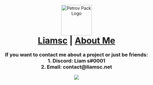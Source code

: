 <p align="center" style="margin-bottom: 0px !important;">
  <a href="https://liamsc.net/img/icon-128.png"><img width="100" src="http://liamsc.net/img/icon-128.png" alt="Petrov Pack Logo" align="center"></a>
</p>

<h1 align="center" style="margin-top: 0px;"><a href="https://liamsc.net/">Liamsc</a> | <a href="https://liamsc.net/about-me">About Me</a></h1>

<h3 align="center" style="margin-top:0px;"> If you want to contact me about a project or just be friends:
<br>
  1. <b>Discord</b>: Liam s#0001 
  <br>
  2. <b>Email</b>: contact@liamsc.net

</h3>

<h2 align="center" style="margin-top:0px;">
  <a href="https://liamsc.net/">
    <img align="center" src="https://github-readme-stats.vercel.app/api?username=liam-s-c&count_private=true&show_icons=truet&hide=stars,prs&hide_border=true&border_radius=16px&card_width=256px&custom_title=Liamsc's GitHub Stats&">

</h2>